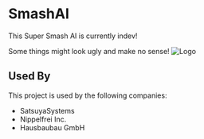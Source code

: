 
# SmashAI

This Super Smash AI is currently indev!

Some things might look ugly and make no sense!
![Logo](https://cdn.discordapp.com/attachments/984169905077231657/984170127333425172/3098870.png)
## Used By

This project is used by the following companies:

- SatsuyaSystems
- Nippelfrei Inc.
- Hausbaubau GmbH

